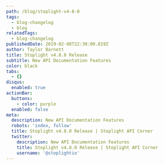 ```yaml
---
path: /blog/stoplight-v4-8-0
tags:
  - blog-changelog
  - blog
relatedTags:
  - blog-changelog
publishedDate: 2019-02-08T22:30:00.819Z
author: Taylor Barnett
title: Stoplight v4.8.0 Release
subtitle: New API Documentation Features
color: black
tabs:
  - {}
disqus:
  enabled: true
actionBar:
  buttons:
    - color: purple
  enabled: false
meta:
  description: New API Documentation Features
  robots: 'index, follow'
  title: Stoplight v4.8.0 Release | Stoplight API Corner
  twitter:
    description: New API Documentation Features
    title: Stoplight v4.8.0 Release | Stoplight API Corner
    username: '@stoplightio'
---
```


